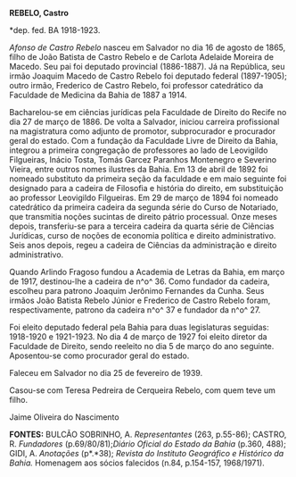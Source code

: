 **REBELO, Castro**

\*dep. fed. BA 1918-1923.

*Afonso de Castro Rebelo* nasceu em Salvador no dia 16 de agosto de
1865, filho de João Batista de Castro Rebelo e de Carlota Adelaide
Moreira de Macedo. Seu pai foi deputado provincial (1886-1887). Já na
República, seu irmão Joaquim Macedo de Castro Rebelo foi deputado
federal (1897-1905); outro irmão, Frederico de Castro Rebelo, foi
professor catedrático da Faculdade de Medicina da Bahia de 1887 a 1914.

Bacharelou-se em ciências jurídicas pela Faculdade de Direito do Recife
no dia 27 de março de 1886. De volta a Salvador, iniciou carreira
profissional na magistratura como adjunto de promotor, subprocurador e
procurador geral do estado. Com a fundação da Faculdade Livre de Direito
da Bahia, integrou a primeira congregação de professores ao lado de
Leovigildo Filgueiras, Inácio Tosta, Tomás Garcez Paranhos Montenegro e
Severino Vieira, entre outros nomes ilustres da Bahia. Em 13 de abril de
1892 foi nomeado substituto da primeira seção da faculdade e em maio
seguinte foi designado para a cadeira de Filosofia e história do
direito, em substituição ao professor Leovigildo Filgueiras. Em 29 de
março de 1894 foi nomeado catedrático da primeira cadeira da segunda
série do Curso de Notariado, que transmitia noções sucintas de direito
pátrio processual. Onze meses depois, transferiu-se para a terceira
cadeira da quarta série de Ciências Jurídicas, curso de noções de
economia política e direito administrativo. Seis anos depois, regeu a
cadeira de Ciências da administração e direito administrativo.

Quando Arlindo Fragoso fundou a Academia de Letras da Bahia, em março de
1917, destinou-lhe a cadeira de n^o^ 36. Como fundador da cadeira,
escolheu para patrono Joaquim Jerônimo Fernandes da Cunha. Seus irmãos
João Batista Rebelo Júnior e Frederico de Castro Rebelo foram,
respectivamente, patrono da cadeira n^o^ 37 e fundador da n^o^ 27.

Foi eleito deputado federal pela Bahia para duas legislaturas seguidas:
1918-1920 e 1921-1923. No dia 4 de março de 1927 foi eleito diretor da
Faculdade de Direito, sendo reeleito no dia 5 de março do ano seguinte.
Aposentou-se como procurador geral do estado.

Faleceu em Salvador no dia 25 de fevereiro de 1939.

Casou-se com Teresa Pedreira de Cerqueira Rebelo, com quem teve um
filho.

Jaime Oliveira do Nascimento

**FONTES:** BULCÃO SOBRINHO, A. *Representantes* (263, p.55-86); CASTRO,
R. *Fundadores* (p.69/80/81);*Diário Oficial do Estado da Bahia* (p.360,
488); GIDI, A. *Anotações* (p*.*38); *Revista do Instituto Geográfico e
Histórico da Bahia.* Homenagem aos sócios falecidos (n.84, p.154-157,
1968/1971).
